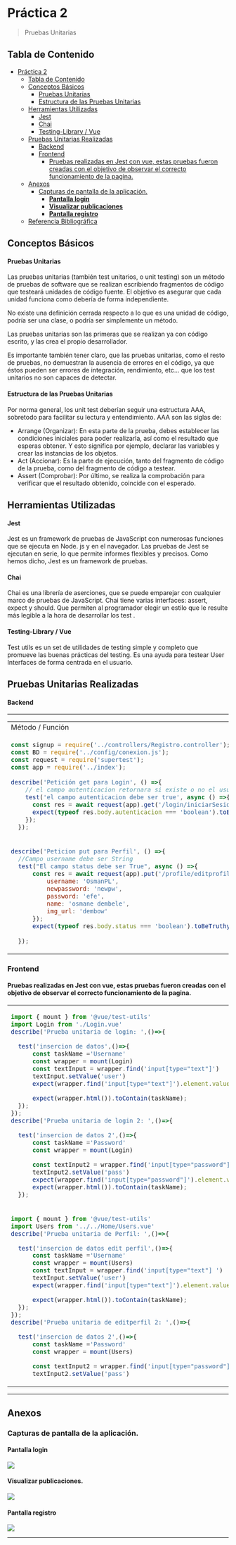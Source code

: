 # Práctica 2 

> Pruebas Unitarias

## Tabla de Contenido
- [Práctica 2](#práctica-2)
  - [Tabla de Contenido](#tabla-de-contenido)
  - [Conceptos Básicos](#conceptos-básicos)
      - [Pruebas Unitarias](#pruebas-unitarias)
      - [Estructura de las Pruebas Unitarias](#estructura-de-las-pruebas-unitarias)
  - [Herramientas Utilizadas](#herramientas-utilizadas)
      - [Jest](#jest)
      - [Chai](#chai)
      - [Testing-Library / Vue](#testing-library--vue)
  - [Pruebas Unitarias Realizadas](#pruebas-unitarias-realizadas)
    - [Backend](#backend)
    - [Frontend](#frontend)
       - [Pruebas realizadas en Jest con vue, estas pruebas fueron creadas con el objetivo de observar el correcto funcionamiento de la pagina.](#pruebas-realizadas-en-jest-con-react-estas-pruebas-fueron-creadas-con-el-objetivo-de-observar-el-correcto-funcionamiento-de-la-pagina)
  - [Anexos](#anexos)
    - [Capturas de pantalla de la aplicación.](#capturas-de-pantalla-de-la-aplicación)
      - [**Pantalla login**](#pantalla-login)
      - [**Visualizar publicaciones**](#visualizar-publicaciones)
      - [**Pantalla registro**](#pantalla-registro)
  - [Referencia Bibliográfica](#referencia-bibliográfica)

## Conceptos Básicos
#### Pruebas Unitarias

Las pruebas unitarias (también test unitarios, o unit testing) son un método de pruebas de software que se realizan escribiendo fragmentos de código que testeará unidades de código fuente. El objetivo es asegurar que cada unidad funciona como debería de forma independiente.

No existe una definición cerrada respecto a lo que es una unidad de código, podría ser una clase, o podría ser simplemente un método.

Las pruebas unitarias son las primeras que se realizan ya con código escrito, y las crea el propio desarrollador.

Es importante también tener claro, que las pruebas unitarias, como el resto de pruebas, no demuestran la ausencia de errores en el código, ya que éstos pueden ser errores de integración, rendimiento, etc… que los test unitarios no son capaces de detectar.

#### Estructura de las Pruebas Unitarias
Por norma general, los unit test deberían seguir una estructura AAA, sobretodo para facilitar su lectura y entendimiento. AAA son las siglas de:

- Arrange (Organizar): En esta parte de la prueba, debes establecer las condiciones iniciales para poder realizarla, así como el resultado que esperas obtener. Y esto significa por ejemplo, declarar las variables y crear las instancias de los objetos.
- Act (Accionar): Es la parte de ejecución, tanto del fragmento de código de la prueba, como del fragmento de código a testear.
- Assert (Comprobar): Por último, se realiza la comprobación para verificar que el resultado obtenido, coincide con el esperado.

## Herramientas Utilizadas
#### Jest
Jest es un framework de pruebas de JavaScript con numerosas funciones que se ejecuta en Node. js y en el navegador. Las pruebas de Jest se ejecutan en serie, lo que permite informes flexibles y precisos. Como hemos dicho, Jest es un framework de pruebas.

#### Chai
Chai es una librería de aserciones, que se puede emparejar con cualquier marco de pruebas de JavaScript. Chai tiene varias interfaces: assert, expect y should. Que permiten al programador elegir un estilo que le resulte más legible a la hora de desarrollar los test .


#### Testing-Library / Vue
Test utils es un set de utilidades de testing simple y completo que promueve las buenas prácticas del testing. Es una ayuda para testear User Interfaces de forma centrada en el usuario.

## Pruebas Unitarias Realizadas
#### Backend
----
<table>
<tr>
    <td>Método / Función</td>
    <td>Prueba Unitaria</td>
</tr>
<tr>
<td>

```js
const signup = require('../controllers/Registro.controller');
const BD = require('../config/conexion.js');
const request = require('supertest');
const app = require('../index');
 
describe('Petición get para Login', () =>{
    // el campo autenticacion retornara si existe o no el usuario
    test('el campo autenticacion debe ser true', async () =>{
      const res = await request(app).get('/login/iniciarSesion/OsmanPL/oapl6').send();
      expect(typeof res.body.autenticacion === 'boolean').toBeTruthy();
    });
  });

```
</td>
<td>

  ```js
  describe('test login endpoint: ',()=>{
    it('should login', (done) => {
        chai.request(url)
        .post('/login')
        .send({username: "201602625", password: "123456789"})
        .end( function(err,res){
            console.log(res.body)
            expect(res).to.have.status(202);
            done();
        });
    });
   });
  ```
</td>
</tr>
<tr>
<td>

  ```js
 describe('Peticion put para Perfil', () =>{
    //Campo username debe ser String
    test("El campo status debe ser True", async () =>{
        const res = await request(app).put('/profile/editprofile').send({
            username: 'OsmanPL',
            newpassword: 'newpw',
            password: 'efe',
            name: 'osmane dembele',
            img_url: 'dembow'
        });
        expect(typeof res.body.status === 'boolean').toBeTruthy();
     
    });

  ```
</td>

</tr>

</table>

### Frontend

#### Pruebas realizadas en Jest con vue, estas pruebas fueron creadas con el objetivo de observar el correcto funcionamiento de la pagina.

<table>
<tr>
<td>

  ```js
import { mount } from '@vue/test-utils'
import Login from './Login.vue'
describe('Prueba unitaria de login: ',()=>{
 
    test('insercion de datos',()=>{
        const taskName ='Username'
        const wrapper = mount(Login)
        const textInput = wrapper.find('input[type="text"]')
        textInput.setValue('user')
        expect(wrapper.find('input[type="text"]').element.value).toBe('user')
 
        expect(wrapper.html()).toContain(taskName);
    });
});
describe('Prueba unitaria de login 2: ',()=>{
 
    test('insercion de datos 2',()=>{
        const taskName ='Password'
        const wrapper = mount(Login)
 
        const textInput2 = wrapper.find('input[type="password"]')
        textInput2.setValue('pass')
        expect(wrapper.find('input[type="password"]').element.value).toBe('pass')
        expect(wrapper.html()).toContain(taskName);
    });

  ```
</td>
</tr>

<tr>
<td>

  ```js
import { mount } from '@vue/test-utils'
import Users from '../../Home/Users.vue'
describe('Prueba unitaria de Perfil: ',()=>{
 
    test('insercion de datos edit perfil',()=>{
        const taskName ='Username'
        const wrapper = mount(Users)
        const textInput = wrapper.find('input[type="text"] ')
        textInput.setValue('user')
        expect(wrapper.find('input[type="text"]').element.value).toBe('user')
 
        expect(wrapper.html()).toContain(taskName);
    });
});
describe('Prueba unitaria de editperfil 2: ',()=>{
 
    test('insercion de datos 2',()=>{
        const taskName ='Password'
        const wrapper = mount(Users)
 
        const textInput2 = wrapper.find('input[type="password"]')
        textInput2.setValue('pass')

  ```
</td>
</tr>


</table>

- - -

## Anexos
### Capturas de pantalla de la aplicación.

#### **Pantalla login**
<img src="imagenes\imagen1.png">

#### **Visualizar publicaciones.**
<img src="imagenes\imagen2.jpeg">

#### **Pantalla registro**
<img src="imagenes\imagen3.jpeg">





- - -




